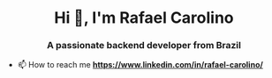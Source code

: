 <h1 align="center">Hi 👋, I'm Rafael Carolino</h1>
<h3 align="center">A passionate backend developer from Brazil</h3>

- 📫 How to reach me **https://www.linkedin.com/in/rafael-carolino/**

